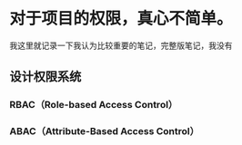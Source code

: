 # 对于项目的权限，真心不简单。

我这里就记录一下我认为比较重要的笔记，完整版笔记，我没有

## 设计权限系统

### RBAC（Role-based Access Control）

### ABAC（Attribute-Based Access Control）